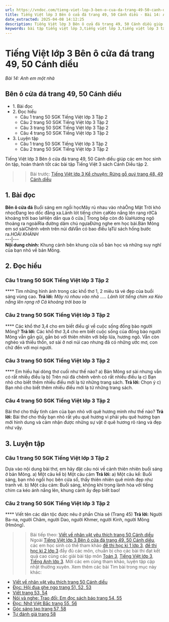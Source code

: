 ```yaml
---
url: https://vndoc.com/tieng-viet-lop-3-ben-o-cua-da-trang-49-50-canh-dieu-285458
title: Tiếng Việt lớp 3 Bên ô cửa đá trang 49, 50 Cánh diều - Bài 14: Anh em một nhà - VnDoc.com
date_extracted: 2025-04-08 14:12:25
description: Tiếng Việt lớp 3 Bên ô cửa đá trang 49, 50 Cánh diều giúp các em học sinh ôn tập, củng cố kiến thức môn Tiếng Việt lớp 3. Mời các em cùng tham khảo.
keywords: bài tập tiếng việt lớp 3,tiếng việt lớp 3,tiếng việt lớp 3 tập 2,bài tập tiếng việt lớp 3 tập 2,tiếng việt 3 tập 2,tiếng việt lớp 3 cánh diều,tiếng việt 3 cánh diều,tiếng việt lớp 3 tập 2 cánh diều,tiếng việt lớp 3 cd,tiếng việt 3 cánh diều tập 2,Bên ô cửa đá trang 49 tập 2,soạn bài Bên ô cửa đá trang 49 cánh diều,soạn bài Bên ô cửa đá trang 49
---
```


# Tiếng Việt lớp 3 Bên ô cửa đá trang 49, 50 Cánh diều
 _Bài 14: Anh em một nhà_
## Bên ô cửa đá trang 49, 50 Cánh diều
  * 1\. Bài đọc
  * 2\. Đọc hiểu 
    * Câu 1 trang 50 SGK Tiếng Việt lớp 3 Tập 2
    * Câu 2 trang 50 SGK Tiếng Việt lớp 3 Tập 2
    * Câu 3 trang 50 SGK Tiếng Việt lớp 3 Tập 2
    * Câu 4 trang 50 SGK Tiếng Việt lớp 3 Tập 2
  * 3\. Luyện tập 
    * Câu 1 trang 50 SGK Tiếng Việt lớp 3 Tập 2
    * Câu 2 trang 50 SGK Tiếng Việt lớp 3 Tập 2

Tiếng Việt lớp 3 Bên ô cửa đá trang 49, 50 Cánh diều giúp các em hoc sinh ôn tập, hoàn thành tốt các bài tập Tiếng Việt 3 sách Cánh Diều tập 2.
>> Bài trước: [Tiếng Việt lớp 3 Kể chuyện: Rừng gỗ quý trang 48, 49 Cánh diều](<https://vndoc.com/tieng-viet-lop-3-ke-chuyen-rung-go-quy-trang-48-49-canh-dieu-285457>)
## 1\. Bài đọc
**Bên ô cửa đá**
Buổi sáng em ngồi họcMây rủ nhau vào nhàÔng Mặt Trời khó nhọcĐang leo dốc đằng xa.Lảnh lót tiếng chim caKéo nắng lên rạng rỡCả khoảng trời bao laHiện dần qua ô cửa.| Trong bếp còn đỏ lửaHương ngô thoảng ra ngoàiRìa đường dăm chú ngựaĐứng nghe em học bài.Bản Mông em sơ sàiChênh vênh trên núi đáVẫn có bao điều lạTừ sách hồng bước ra._HOÀI KHÁNH_  
---|---  
**Nội dung chính:** Khung cảnh bên khung cửa sổ bàn học và những suy nghĩ của bạn nhỏ về bản Mông.
## **2\. Đọc hiểu**
### **Câu 1 trang 50 SGK Tiếng Việt lớp 3 Tập 2**
**** Tìm những hình ảnh trong các khổ thơ 1, 2 miêu tả vẻ đẹp của buổi sáng vùng cao.
**Trả lời:**
_Mây rủ nhau vào nhà_
 _….._
_Lảnh lót tiếng chim xa_
 _Kéo nắng lên rạng rỡ_
 _Cả khoảng trời bao la_
### **Câu 2 trang 50 SGK Tiếng Việt lớp 3 Tập 2**
**** Các khổ thơ 3,4 cho em biết điều gì về cuộc sống đồng bào người Mông?
**Trả lời:**
Các khổ thơ 3,4 cho em biết cuộc sống của đồng bào người Mông vẫn gần gũi, gắn bó với thiên nhiên với bếp lửa, hương ngô. Vẫn còn nghèo và thiếu thốn, sơ sài ở nơi núi cao nhưng đã có những ước mơ, con chữ đến với mọi người.
### **Câu 3 trang 50 SGK Tiếng Việt lớp 3 Tập 2**
**** Em hiểu hai dòng thơ cuối như thế nào?
a\) Bản Mông sơ sài nhưng vẫn có rất nhiều điều lạ
b\) Trên núi đá chênh vênh có rất nhiều điều lạ
c\) Bạn nhỏ cho biết thêm nhiều điều mới lạ từ những trang sách.
**Trả lời:**
Chọn ý c\) Bạn nhỏ cho biết thêm nhiều điều mới lạ từ những trang sách.
### **Câu 4 trang 50 SGK Tiếng Việt lớp 3 Tập 2**
Bài thơ cho thấy tình cảm của bạn nhỏ với quê hương mình như thế nào?
**Trả lời:**
Bài thơ cho thấy bạn nhỏ rất yêu quê hương vì phải yêu quê hương bạn mới hình dung và cảm nhận được những sự vật ở quê hương rõ ràng và đẹp như vậy.
## **3\. Luyện tập**
### **Câu 1 trang 50 SGK Tiếng Việt lớp 3 Tập 2**
Dựa vào nội dung bài thơ, em hãy đặt câu nói về cảnh thiên nhiên buổi sáng ở bản Mông.
a\) Một câu kể
b\) Một câu cảm
**Trả lời:**
a\) Một câu kể: Buổi sáng, bạn nhỏ ngồi học bên cửa sổ, thấy thiên nhiên quê mình đẹp như tranh vẽ.
b\) Một câu cảm: Buổi sáng, không khí trong lành hòa với tiếng chim ca kéo ánh nắng lên, khung cảnh ấy đẹp biết bao\!
### **Câu 2 trang 50 SGK Tiếng Việt lớp 3 Tập 2**
**** Viết tên các dân tộc được nêu ở phần Chia sẻ \(Trang 45\)
**Trả lời:**
Người Ba-na, người Chăm, người Dao, người Khmer, người Kinh, người Mông \(Hmông\).
>> Bài tiếp theo: [Viết về nhân vật yêu thích trang 50 Cánh diều](<https://vndoc.com/viet-ve-nhan-vat-yeu-thich-trang-50-canh-dieu-285462>)
Ngoài [Tiếng Việt lớp 3 Bên ô cửa đá trang 49, 50 Cánh diều](<https://vndoc.com/tieng-viet-lop-3-ben-o-cua-da-trang-49-50-canh-dieu-285458>), các em học sinh có thể tham khảo [đề thi học kì 1 lớp 3](<https://vndoc.com/de-thi-hoc-ki-1-lop3>), [đề thi học kì 2 lớp 3](<https://vndoc.com/de-thi-hoc-ki-2-lop3>) đầy đủ các môn, chuẩn bị cho các bài thi đạt kết quả cao cùng các giải bài tập môn [Toán 3](<https://vndoc.com/toan-lop3>), [Tiếng Việt lớp 3](<https://vndoc.com/tap-doc-lop3>), [Tiếng Anh lớp 3](<https://vndoc.com/tieng-anh-lop3>). Mời các em cùng tham khảo, luyện tập cập nhật thường xuyên.
Xem thêm các bài Tìm bài trong mục này khác:
  * [Viết về nhân vật yêu thích trang 50 Cánh diều](</viet-ve-nhan-vat-yeu-thich-trang-50-canh-dieu-285462>)
  * [Đọc: Hội đua ghe ngo trang 51, 52, 53](</tieng-viet-lop-3-hoi-dua-ghe-ngo-trang-51-52-53-canh-dieu-285471>)
  * [Viết trang 53, 54](</tieng-viet-lop-3-viet-trang-53-54-canh-dieu-285489>)
  * [Nói và nghe: Trao đổi: Em đọc sách báo trang 54, 55](</tieng-viet-lop-3-em-doc-sach-bao-trang-54-55-canh-dieu-tap-2-285492>)
  * [Đọc: Nhớ Việt Bắc trang 55, 56](</tieng-viet-lop-3-nho-viet-bac-trang-55-56-canh-dieu-285512>)
  * [Góc sáng tạo trang 57, 58](</tieng-viet-lop-3-goc-sang-tao-trang-57-58-canh-dieu-285514>)
  * [Tự đánh giá trang 58](</tu-danh-gia-trang-58-tieng-viet-lop-3-tap-2-canh-dieu-285516>)

